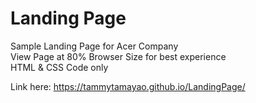 # Landing Page
Sample Landing Page for Acer Company<br/>
View Page at 80% Browser Size for best experience<br/>
HTML & CSS Code only

Link here:
https://tammytamayao.github.io/LandingPage/
